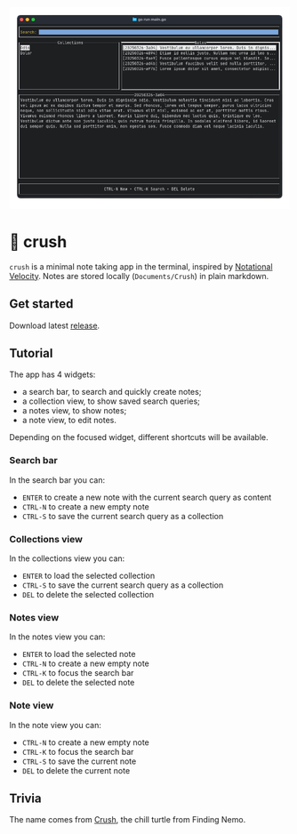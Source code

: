 <div class="mt-16 flex justify-center">
    <div class="w-[48rem] overflow-hidden rounded-2xl">
        <img src="docs/assets/screenshot.png" alt="Crush app interface" class="w-full h-auto">
    </div>
</div>

# 🐢 crush
`crush` is a minimal note taking app in the terminal, inspired by [Notational Velocity](https://www.youtube.com/watch?v=iKShuvEOiqA). Notes are stored locally (`Documents/Crush`) in plain markdown.

## Get started
Download latest [release](https://github.com/Zatfer17/crush/releases).

## Tutorial
The app has 4 widgets:
- a search bar, to search and quickly create notes;
- a collection view, to show saved search queries;
- a notes view, to show notes;
- a note view, to edit notes.

Depending on the focused widget, different shortcuts will be available.

### Search bar
In the search bar you can:
- `ENTER` to create a new note with the current search query as content
- `CTRL-N` to create a new empty note
- `CTRL-S` to save the current search query as a collection

### Collections view
In the collections view you can:
- `ENTER` to load the selected collection
- `CTRL-S` to save the current search query as a collection
- `DEL` to delete the selected collection

### Notes view
In the notes view you can:
- `ENTER` to load the selected note
- `CTRL-N` to create a new empty note
- `CTRL-K` to focus the search bar
- `DEL` to delete the selected note

### Note view
In the note view you can:
- `CTRL-N` to create a new empty note
- `CTRL-K` to focus the search bar
- `CTRL-S` to save the current note
- `DEL` to delete the current note

## Trivia
The name comes from [Crush](https://disney.fandom.com/wiki/Crush), the chill turtle from Finding Nemo.
